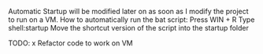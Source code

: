 Automatic Startup will be modified later on as soon as I modify the project to run on a VM.
How to automatically run the bat script:
Press WIN + R
Type shell:startup
Move the shortcut version of the script into the startup folder

TODO:
x Refactor code to work on VM